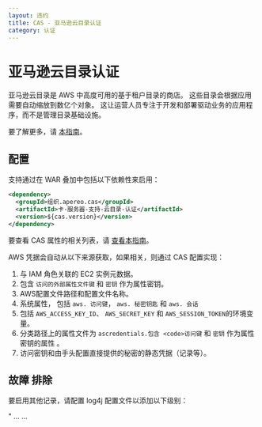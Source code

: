 ```yaml
---
layout: 违约
title: CAS - 亚马逊云目录认证
category: 认证
---
```


# 亚马逊云目录认证

亚马逊云目录是 AWS 中高度可用的基于租户目录的商店。 这些目录会根据应用需要自动缩放到数亿个对象。 这让运营人员专注于开发和部署驱动业务的应用程序，而不是管理目录基础设施。

要了解更多，请 [本指南](http://docs.aws.amazon.com/directoryservice/latest/admin-guide/directory_amazon_cd.html)。

## 配置

支持通过在 WAR 叠加中包括以下依赖性来启用：

```xml
<dependency>
  <groupId>组织.apereo.cas</groupId>
  <artifactId>卡-服务器-支持-云目录-认证</artifactId>
  <version>${cas.version}</version>
</dependency>
```

要查看 CAS 属性的相关列表，请 [查看本指南](../configuration/Configuration-Properties.html#amazon-cloud-directory-authentication)。

AWS 凭据会自动从以下来源获取，如果相关，则通过 CAS 配置实现：

1. 与 IAM 角色关联的 EC2 实例元数据。
2. 包含 `访问的外部属性文件键` 和 `密钥` 作为属性密钥。
3. AWS配置文件路径和配置文件名称。
4. 系统属性， 包括 `aws. 访问键`， `aws. 秘密钥匙` 和 `aws. 会话`
5. 包括 `AWS_ACCESS_KEY_ID`、 `AWS_SECRET_KEY` 和 `AWS_SESSION_TOKEN`的环境变量。
6. 分类路径上的属性文件为 `ascredentials.包含 <code>访问键` 和 `密钥` 作为属性密钥的属性</code> 。
7. 访问密钥和由手头配置直接提供的秘密的静态凭据（记录等）。

## 故障 排除

要启用其他记录，请配置 log4j 配置文件以添加以下级别：

" ...
<Logger name="com.amazonaws" level="debug" additivity="false">
    <AppenderRef ref="console"/>
    <AppenderRef ref="file"/>
</Logger>
...
